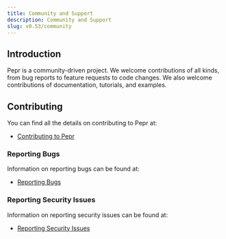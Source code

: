 ```yaml
---
title: Community and Support
description: Community and Support
slug: v0.53/community
---
```



## Introduction

Pepr is a community-driven project. We welcome contributions of all kinds, from bug reports to feature requests to code changes. We also welcome contributions of documentation, tutorials, and examples.

## Contributing

You can find all the details on contributing to Pepr at:

* [Contributing to Pepr](../contribute)

### Reporting Bugs

Information on reporting bugs can be found at:

* [Reporting Bugs](../support/)

### Reporting Security Issues

Information on reporting security issues can be found at:

* [Reporting Security Issues](../security/)
